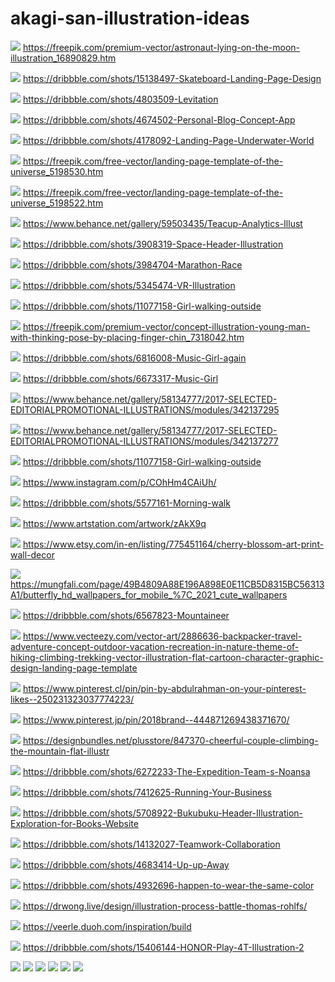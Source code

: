 # akagi-san-illustration-ideas

![](./images/astronaut-lying-on-the-moon.png)
https://freepik.com/premium-vector/astronaut-lying-on-the-moon-illustration_16890829.htm

![](./images/skateboad.jpg)
https://dribbble.com/shots/15138497-Skateboard-Landing-Page-Design

![](./images/feel-levitation.png)
https://dribbble.com/shots/4803509-Levitation

![](./images/space-cowboy.png)
https://dribbble.com/shots/4674502-Personal-Blog-Concept-App

![](./images/under-water.png)
https://dribbble.com/shots/4178092-Landing-Page-Underwater-World

![](./images/universe.png)
https://freepik.com/free-vector/landing-page-template-of-the-universe_5198530.htm

![](./images/universe2.png)
https://freepik.com/free-vector/landing-page-template-of-the-universe_5198522.htm

![](./images/relax.png)
https://www.behance.net/gallery/59503435/Teacup-Analytics-Illust

![](./images/space-header.png)
https://dribbble.com/shots/3908319-Space-Header-Illustration

![](./images/marathon.png)
https://dribbble.com/shots/3984704-Marathon-Race

![](./images/vr.png)
https://dribbble.com/shots/5345474-VR-Illustration

![](./images/.jpg)
https://dribbble.com/shots/11077158-Girl-walking-outside

![](./images/young-man.png)
https://freepik.com/premium-vector/concept-illustration-young-man-with-thinking-pose-by-placing-finger-chin_7318042.htm

![](./images/glassed-girl.png)
https://dribbble.com/shots/6816008-Music-Girl-again

![](./images/music-girl.png)
https://dribbble.com/shots/6673317-Music-Girl

![](./images/mountain.jpg)
https://www.behance.net/gallery/58134777/2017-SELECTED-EDITORIALPROMOTIONAL-ILLUSTRATIONS/modules/342137295

![](./images/editorial.jpg)
https://www.behance.net/gallery/58134777/2017-SELECTED-EDITORIALPROMOTIONAL-ILLUSTRATIONS/modules/342137277

![](./images/girl-outside.jpg)
https://dribbble.com/shots/11077158-Girl-walking-outside

![](./images/walking-road.jpg)
https://www.instagram.com/p/COhHm4CAiUh/

![](./images/morning-walk.png)
https://dribbble.com/shots/5577161-Morning-walk

![](./images/dog-and-girl.jpg)
https://www.artstation.com/artwork/zAkX9q

![](./images/cherry-blossum.png)
https://www.etsy.com/in-en/listing/775451164/cherry-blossom-art-print-wall-decor

![](./images/Butterfly-HD-Wallpapers-For-Mobile.jpg)
https://mungfali.com/page/49B4809A88E196A898E0E11CB5D8315BC56313A1/butterfly_hd_wallpapers_for_mobile_%7C_2021_cute_wallpapers

![](./images/mountaineer.png)
https://dribbble.com/shots/6567823-Mountaineer

![](./images/hiking.jpg)
https://www.vecteezy.com/vector-art/2886636-backpacker-travel-adventure-concept-outdoor-vacation-recreation-in-nature-theme-of-hiking-climbing-trekking-vector-illustration-flat-cartoon-character-graphic-design-landing-page-template

![](./images/cliff.png)
https://www.pinterest.cl/pin/pin-by-abdulrahman-on-your-pinterest-likes--250231323037774223/

![](./images/walking-on-grass.png)
https://www.pinterest.jp/pin/2018brand--444871269438371670/

![](./images/jump.png)
https://designbundles.net/plusstore/847370-cheerful-couple-climbing-the-mountain-flat-illustr

![](./images/join-noansa.png)
https://dribbble.com/shots/6272233-The-Expedition-Team-s-Noansa

![](./images/running-business.png)
https://dribbble.com/shots/7412625-Running-Your-Business

![](./images/books.png)
https://dribbble.com/shots/5708922-Bukubuku-Header-Illustration-Exploration-for-Books-Website

![](./images/team-work.png)
https://dribbble.com/shots/14132027-Teamwork-Collaboration

![](./images/fly-away.png)
https://dribbble.com/shots/4683414-Up-up-Away

![](./images/happen-wear.png)
https://dribbble.com/shots/4932696-happen-to-wear-the-same-color

![](./images/battle.jpg)
https://drwong.live/design/illustration-process-battle-thomas-rohlfs/

![](./images/build-big.jpg)
https://veerle.duoh.com/inspiration/build

![](./images/honor.png)
https://dribbble.com/shots/15406144-HONOR-Play-4T-Illustration-2

![](./images/.png)
![](./images/.png)
![](./images/.png)
![](./images/.png)
![](./images/.png)
![](./images/.png)
